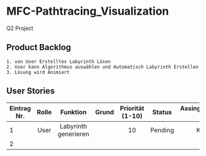 # MFC-Pathtracing_Visualization
Q2 Project

## Product Backlog
    1. von User Erstelltes Labyrinth Lösen
    2. User kann Algorithmus auswählen und Automatisch Labyrinth Erstellen
    3. Lösung wird Animiert 
    
## User Stories

|Eintrag Nr. | Rolle | Funktion | Grund | Priorität (1-10)| Status | Assinged to |
|------------|:-----:|:--------:|:-----:|:---------:|:------:|-----:|
|1| User | Labyrinth generieren |   | 10 | Pending | Kurt |
|2| 
